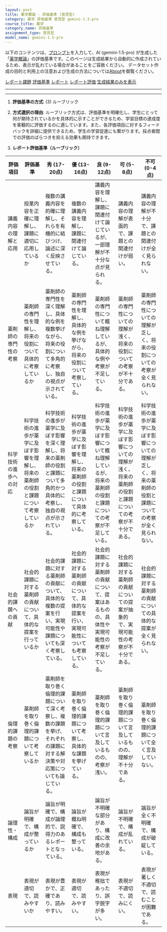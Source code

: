 ```yaml
---
layout: post
title: 薬学概論 - 評価基準 (意見型)
category: 薬学 評価基準 意見型 gemini-1.5-pro
course_title: 薬学
category_name: 評価基準
assignment_type: 意見型
model_name: gemini-1.5-pro
---
```


以下のコンテンツは、[プロンプト](https://github.com/takedatoshiyuki/synthetic_assignments/tree/main/generated/薬学/gemini-1.5-pro/prompt_評価基準-意見型.md)を入力して、AI (gemini-1.5-pro) が生成した「[薬学概論](/contents/薬学/)」の評価基準です。このページは生成結果から自動的に作成されているため、表示が乱れている場合があることをご容赦ください。
データセット作成の目的と利用上の注意および生成の方法については[About](/About)を御覧ください。

[レポート課題](../レポート課題-意見型)
[評価基準](../評価基準-意見型)
[レポート](../レポート-意見型)
[レポート評価](../レポート評価-意見型)
[生成結果のみを表示](https://github.com/takedatoshiyuki/synthetic_assignments/tree/main/generated/薬学/gemini-1.5-pro/評価基準-意見型.md)
  

***
***
  
1. **評価基準の方式**: (3) ルーブリック

2. **方式選択の理由**: ルーブリック方式は、評価基準を明確化し、学生にとって何が期待されているかを具体的に示すことができるため、学習目標の達成度を客観的に評価するのに適しています。また、各評価項目に対するフィードバックを詳細に提供できるため、学生の学習促進にも繋がります。採点者間での評価のばらつきを抑える効果も期待できます。


3. **レポート評価基準（ルーブリック）**

| 評価項目 | 評価基準 | 秀 (17-20点) | 優 (13-16点) | 良 (9-12点) | 可 (5-8点) | 不可 (0-4点) |
|---|---|---|---|---|---|---|
| 講義内容の理解と応用 | 授業内容を正確に理解し、課題に適切に応用しているか | 複数の講義内容を的確に理解し、それらを有機的に結びつけ、論述に深く反映させている。 | 複数の講義内容を理解し、課題に関連付けて論じている。 | 講義内容を理解し、課題に関連付けて論じているが、一部理解が不十分な点が見られる。 | 講義内容の理解が表面的で、課題との関連付けが弱い。 | 講義内容の理解が不十分で、課題との関連付けが全く見られない。 |
| 薬剤師の専門性の考察 | 薬剤師の専門性を理解し、将来の役割について具体的に考察しているか | 薬剤師の専門性を深く理解し、具体的な例を複数挙げながら、将来の役割について多角的に考察し、独自の視点が示されている。 | 薬剤師の専門性を理解し、具体的な例を挙げながら、将来の役割について考察している。 | 薬剤師の専門性について概ね理解しているが、具体的な例や考察が不足している。 | 薬剤師の専門性についての理解が浅く、将来の役割についての考察が不十分である。 | 薬剤師の専門性についての理解が乏しく、将来の役割についての考察が全く見られない。 |
| 科学技術の進歩への対応 | 科学技術の進歩が薬学に及ぼす影響を理解し、将来の薬剤師の役割と課題について考察しているか | 科学技術の進歩が薬学に及ぼす影響を深く理解し、将来の薬剤師の役割と課題について多角的かつ具体的に考察し、独自の視点が示されている。 | 科学技術の進歩が薬学に及ぼす影響を理解し、将来の薬剤師の役割と課題について具体的に考察している。 | 科学技術の進歩が薬学に及ぼす影響について概ね理解しているが、将来の薬剤師の役割と課題についての考察が不足している。 | 科学技術の進歩が薬学に及ぼす影響についての理解が浅く、将来の薬剤師の役割と課題についての考察が不十分である。 | 科学技術の進歩が薬学に及ぼす影響についての理解が乏しく、将来の薬剤師の役割と課題についての考察が全く見られない。 |
| 社会的課題への貢献 | 社会的課題に対する薬剤師の貢献について、具体的な提案を行っているか | 社会的課題に対する薬剤師の貢献について、具体的な複数の提案を行い、実現可能性や課題についても深く考察している。 | 社会的課題に対する薬剤師の貢献について、具体的な提案を行い、実現可能性についても考察している。 | 社会的課題に対する薬剤師の貢献について、提案はあるものの、具体性や実現可能性の考察が不足している。 | 社会的課題に対する薬剤師の貢献についての提案が抽象的で、実現可能性の考察が不十分である。 | 社会的課題に対する薬剤師の貢献についての具体的な提案が全く見られない。 |
| 倫理的課題の考察 | 薬剤師を取り巻く倫理的課題について考察しているか | 薬剤師を取り巻く倫理的課題について深く考察し、複数の課題を挙げ、それぞれの課題に対する解決策や対応策についても論じている。 | 薬剤師を取り巻く倫理的課題について考察し、具体的な課題を挙げている。 | 薬剤師を取り巻く倫理的課題について言及しているものの、考察が浅い。 | 薬剤師を取り巻く倫理的課題について言及しているものの、理解が不十分である。 | 薬剤師を取り巻く倫理的課題について全く言及していない。 |
| 論理性・構成 | 論旨が明確で、構成が整っているか | 論旨が明確で、構成が論理的で、説得力のあるレポートとなっている。 | 論旨が概ね明確で、構成も整っている。 | 論旨が不明確な部分があり、構成に改善の余地がある。 | 論旨が不明確で、構成が乱れている。 | 論旨が全く不明確で、構成が破綻している。 |
| 表現 | 表現が適切で、読みやすいか | 表現が豊かで、正確であり、読みやすい。 | 表現が適切で、読みやすい。 | 表現が稚拙であったり、誤字脱字が多い。 | 表現が不適切で、読みにくい。 | 表現が著しく不適切で、読むことが困難である。 |
